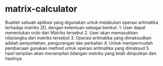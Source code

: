 # matrix-calculator
Buatlah sebuah aplikasi yang digunakan untuk melakukan operasi aritmatika terhadap matriks 2D, dengan ketentuan sebagai berikut: 1. User dapat menentukan ordo dari Matriks tersebut 2. User akan memasukkan nilai/angka dari matriks tersebut 3. Operasi aritmatika yang dimaksudkan adalah penjumlahan, pengurangan dan perkalian 4. Untuk mempermudah pembacaan gunakan method untuk operasi aritmatika yang dimaksud 5. hasil tampilan akan menampilan bilangan matriks yang telah diinputkan dan hasilnya
